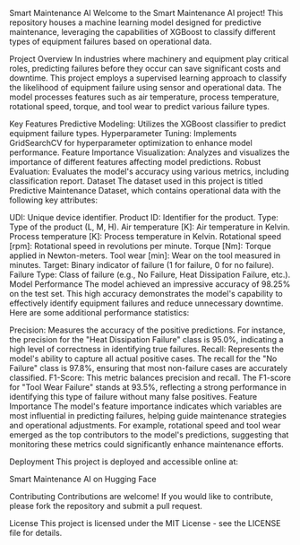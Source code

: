Smart Maintenance AI
Welcome to the Smart Maintenance AI project! This repository houses a machine learning model designed for predictive maintenance, leveraging the capabilities of XGBoost to classify different types of equipment failures based on operational data.

Project Overview
In industries where machinery and equipment play critical roles, predicting failures before they occur can save significant costs and downtime. This project employs a supervised learning approach to classify the likelihood of equipment failure using sensor and operational data. The model processes features such as air temperature, process temperature, rotational speed, torque, and tool wear to predict various failure types.

Key Features
Predictive Modeling: Utilizes the XGBoost classifier to predict equipment failure types.
Hyperparameter Tuning: Implements GridSearchCV for hyperparameter optimization to enhance model performance.
Feature Importance Visualization: Analyzes and visualizes the importance of different features affecting model predictions.
Robust Evaluation: Evaluates the model's accuracy using various metrics, including classification report.
Dataset
The dataset used in this project is titled Predictive Maintenance Dataset, which contains operational data with the following key attributes:

UDI: Unique device identifier.
Product ID: Identifier for the product.
Type: Type of the product (L, M, H).
Air temperature [K]: Air temperature in Kelvin.
Process temperature [K]: Process temperature in Kelvin.
Rotational speed [rpm]: Rotational speed in revolutions per minute.
Torque [Nm]: Torque applied in Newton-meters.
Tool wear [min]: Wear on the tool measured in minutes.
Target: Binary indicator of failure (1 for failure, 0 for no failure).
Failure Type: Class of failure (e.g., No Failure, Heat Dissipation Failure, etc.).
Model Performance
The model achieved an impressive accuracy of 98.25% on the test set. This high accuracy demonstrates the model's capability to effectively identify equipment failures and reduce unnecessary downtime. Here are some additional performance statistics:

Precision: Measures the accuracy of the positive predictions. For instance, the precision for the "Heat Dissipation Failure" class is 95.0%, indicating a high level of correctness in identifying true failures.
Recall: Represents the model's ability to capture all actual positive cases. The recall for the "No Failure" class is 97.8%, ensuring that most non-failure cases are accurately classified.
F1-Score: This metric balances precision and recall. The F1-score for "Tool Wear Failure" stands at 93.5%, reflecting a strong performance in identifying this type of failure without many false positives.
Feature Importance
The model's feature importance indicates which variables are most influential in predicting failures, helping guide maintenance strategies and operational adjustments. For example, rotational speed and tool wear emerged as the top contributors to the model's predictions, suggesting that monitoring these metrics could significantly enhance maintenance efforts.

Deployment
This project is deployed and accessible online at:

Smart Maintenance AI on Hugging Face

Contributing
Contributions are welcome! If you would like to contribute, please fork the repository and submit a pull request.

License
This project is licensed under the MIT License - see the LICENSE file for details.

